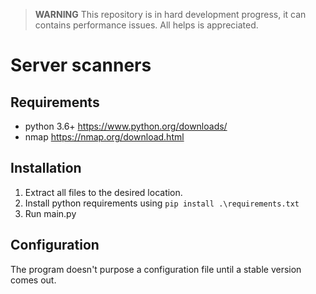 > **WARNING** This repository is in hard development progress, it can contains performance issues. All helps is appreciated.

# Server scanners

## Requirements
- python 3.6+ <https://www.python.org/downloads/>
- nmap <https://nmap.org/download.html>

## Installation
1. Extract all files to the desired location.
2. Install python requirements using `pip install .\requirements.txt` 
3. Run main.py

## Configuration
The program doesn't purpose a configuration file until a stable version comes out.
